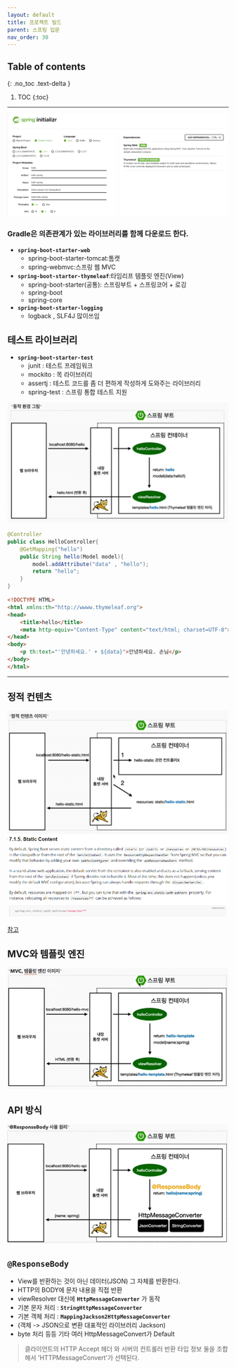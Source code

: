 ```yaml
---
layout: default
title: 프로젝트 빌드
parent: 스프링 입문
nav_order: 30
---
```

## Table of contents
{: .no_toc .text-delta }

1. TOC
{:toc}

---
![](../../assets/images/spring-introduction/projectBuild/1.png)

### **Gradle은 의존관계가 있는 라이브러리를 함께 다운로드 한다.**
-   **`spring-boot-starter-web`**
    -   spring-boot-starter-tomcat:톰캣
    -   spring-webmvc:스프링 웹 MVC
-   **`spring-boot-starter-thymeleaf`**:타임리프 템플릿 엔진(View)
    -   spring-boot-starter(공통): 스프링부트 + 스프링코어 + 로깅
    -   spring-boot
    -   spring-core
-   **`spring-boot-starter-logging`**
    -   logback , SLF4J 많이쓰임
## **테스트 라이브러리**
-   **`spring-boot-starter-test`**
    -   junit : 테스트 프레임워크
    -   mockito : 목 라이브러리
    -   assertj : 테스트 코드를 좀 더 편하게 작성하게 도와주는 라이브러리
    -   spring-test : 스프링 통합 테스트 지원


![](../../assets/images/spring-introduction/projectBuild/2.png)

```java
@Controller
public class HelloController{
    @GetMapping("hello")
    public String hello(Model model){
        model.addAttribute("data" , "hello");
        return "hello";
    }
}
```

```html
<!DOCTYPE HTML>
<html xmlns:th="http://wwww.thymeleaf.org">
<head>
    <title>hello</title>
    <meta http-equiv="Content-Type" content="text/html; charset=UTF-8">
</head>
<body>
    <p th:text="'안녕하세요.' + ${data}">안녕하세요. 손님</p>
</body>
</html>
```
---
## **정적 컨텐츠**
![](../../assets/images/spring-introduction/projectBuild/4.png)
![](../../assets/images/spring-introduction/projectBuild/5.png)

[참고](https://docs.spring.io/spring-boot/docs/2.3.7.RELEASE/reference/html/spring-boot-features.html#boot-features-spring-mvc-static-content)

## **MVC와 템플릿 엔진**
![](../../assets/images/spring-introduction/projectBuild/6.png)

## **API 방식**
![](../../assets/images/spring-introduction/projectBuild/7.png)
## **`@ResponseBody`**

-   View를 반환하는 것이 아닌 데이터(JSON) 그 자체를 반환한다.
-   HTTP의 BODY에 문자 내용을 직접 반환
-   viewResolver 대신에 **`HttpMessageConverter`** 가 동작
-   기본 문자 처리 : **`StringHttpMessageConverter`**
-   기본 객체 처리 : **`MappingJackson2HttpMessageConverter`**
-   (객체 -> JSON으로 변환 대표적인 라이브러리 Jackson)
-   byte 처리 등등 기타 여러 HttpMessageConvert가 Default

>클라이언트의 HTTP Accept 헤더 와 서버의 컨트롤러 반환 타입 정보 둘을 조합해서 'HTTPMessageConvert'가 선택된다.
